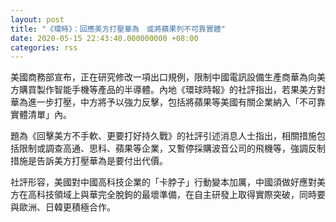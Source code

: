 ```yaml
---
layout: post
title: "《環時》：回應美方打壓華為　或將蘋果列不可靠實體"
date: 2020-05-15 22:43:40.000000000 +08:00
categories: rss
---
```


美國商務部宣布，正在研究修改一項出口規例，限制中國電訊設備生產商華為向美方購買製作智能手機等產品的半導體。內地《環球時報》的社評指出，若果美方對華為進一步打壓，中方將予以強力反擊，包括將蘋果等美國有關企業納入「不可靠實體清單」內。

題為《回擊美方不手軟、更要打好持久戰》的社評引述消息人士指出，相關措施包括限制或調查高通、思科、蘋果等企業，又暫停採購波音公司的飛機等，強調反制措施是告訴美方打壓華為是要付出代價。

社評形容，美國對中國高科技企業的「卡脖子」行動變本加厲，中國須做好應對美方在高科技領域上與華完全脫鉤的最壞準備，在自主研發上取得實際突破，同時要與歐洲、日韓更積極合作。
